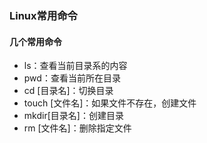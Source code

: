 ### Linux常用命令

#### 几个常用命令

+ ls：查看当前目录系的内容
+ pwd：查看当前所在目录
+ cd [目录名]：切换目录
+ touch [文件名]：如果文件不存在，创建文件
+ mkdir[目录名]：创建目录
+ rm [文件名]：删除指定文件

